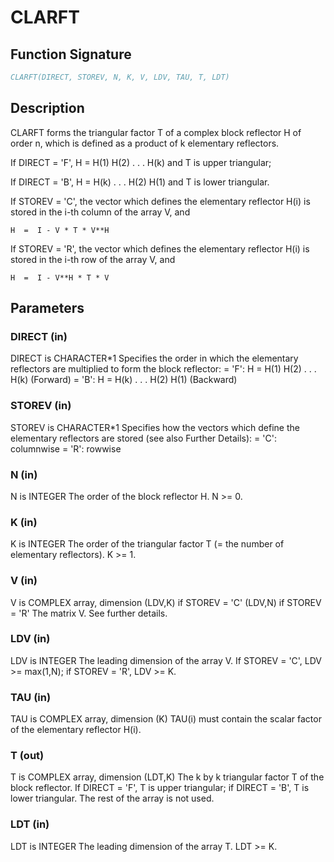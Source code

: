 # CLARFT

## Function Signature

```fortran
CLARFT(DIRECT, STOREV, N, K, V, LDV, TAU, T, LDT)
```

## Description


 CLARFT forms the triangular factor T of a complex block reflector H
 of order n, which is defined as a product of k elementary reflectors.

 If DIRECT = 'F', H = H(1) H(2) . . . H(k) and T is upper triangular;

 If DIRECT = 'B', H = H(k) . . . H(2) H(1) and T is lower triangular.

 If STOREV = 'C', the vector which defines the elementary reflector
 H(i) is stored in the i-th column of the array V, and

    H  =  I - V * T * V**H

 If STOREV = 'R', the vector which defines the elementary reflector
 H(i) is stored in the i-th row of the array V, and

    H  =  I - V**H * T * V

## Parameters

### DIRECT (in)

DIRECT is CHARACTER*1 Specifies the order in which the elementary reflectors are multiplied to form the block reflector: = 'F': H = H(1) H(2) . . . H(k) (Forward) = 'B': H = H(k) . . . H(2) H(1) (Backward)

### STOREV (in)

STOREV is CHARACTER*1 Specifies how the vectors which define the elementary reflectors are stored (see also Further Details): = 'C': columnwise = 'R': rowwise

### N (in)

N is INTEGER The order of the block reflector H. N >= 0.

### K (in)

K is INTEGER The order of the triangular factor T (= the number of elementary reflectors). K >= 1.

### V (in)

V is COMPLEX array, dimension (LDV,K) if STOREV = 'C' (LDV,N) if STOREV = 'R' The matrix V. See further details.

### LDV (in)

LDV is INTEGER The leading dimension of the array V. If STOREV = 'C', LDV >= max(1,N); if STOREV = 'R', LDV >= K.

### TAU (in)

TAU is COMPLEX array, dimension (K) TAU(i) must contain the scalar factor of the elementary reflector H(i).

### T (out)

T is COMPLEX array, dimension (LDT,K) The k by k triangular factor T of the block reflector. If DIRECT = 'F', T is upper triangular; if DIRECT = 'B', T is lower triangular. The rest of the array is not used.

### LDT (in)

LDT is INTEGER The leading dimension of the array T. LDT >= K.

